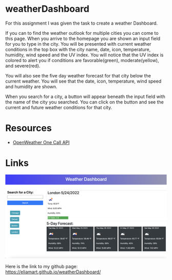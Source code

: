 # weatherDashboard

For this assignment I was given the task to create a weather Dashboard.

If you can to find the weather outlook for multiple cities you can come to this page. When you arrive to the homepage you are shown an input field for you to type in the city. You will be presented with current weather conditions in the top box with the city name, date, icon, temperature, humidity, wind speed and the UV index. You will notice that the UV index is colored to alert you if conditions are favorable(green), moderate(yellow), and severe(red).

You will also see the five day weather forecast for that city below the current weather. You will see that the date, icon, temperature, wind speed and humidity are shown. 

When you search for a city, a button will appear beneath the input field with the name of the city you searched. You can click on the button and see the current and future weather conditions for that city. 



# Resources
- [OpenWeather One Call API](https://openweathermap.org/api/one-call-api)


# Links 

![Here is a photo of the dashboard](./assets/images/weatherDashboard.png)

Here is the link to my github page: https://eliamart.github.io/weatherDashboard/